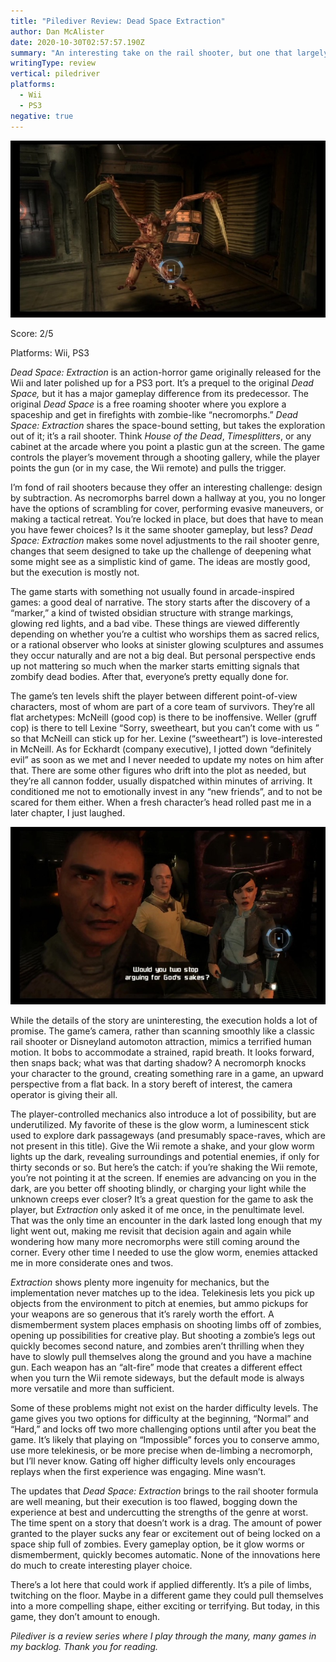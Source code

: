 ```yaml
---
title: "Pilediver Review: Dead Space Extraction"
author: Dan McAlister
date: 2020-10-30T02:57:57.190Z
summary: "An interesting take on the rail shooter, but one that largely doesn’t work. "
writingType: review
vertical: piledriver
platforms: 
  - Wii
  - PS3
negative: true
---
```

![A necromorph facing down the player.](/static/img/f5c66881-d177-4ef8-affe-3986883a57f0.jpeg)


Score: 2/5


Platforms: Wii, PS3

*Dead Space: Extraction* is an action-horror game originally released for the Wii and later polished up for a PS3 port. It’s a prequel to the original *Dead Space,* but it has a major gameplay difference from its predecessor. The original *Dead Space* is a free roaming shooter where  you explore a spaceship and get in firefights with zombie-like “necromorphs.” *Dead Space: Extraction* shares the space-bound setting, but takes the exploration out of it; it’s a rail shooter. Think *House of the Dead*, *Timesplitters*, or any cabinet at the arcade where you point a plastic gun at the screen. The game controls the player’s movement through a shooting gallery, while the player points the gun (or in my case, the Wii remote) and pulls the trigger.

I’m fond of rail shooters because they offer an interesting challenge: design by subtraction. As necromorphs barrel down a hallway at you, you no longer have the options of scrambling for cover, performing evasive maneuvers, or making a tactical retreat. You’re locked in place, but does that have to mean you have fewer choices? Is it the same shooter gameplay, but less? *Dead Space: Extraction* makes some novel adjustments to the rail shooter genre,  changes that seem designed to take up the challenge of deepening what some might see as a simplistic kind of game. The ideas are mostly good, but the execution is mostly not. 

The game starts with something not usually found in arcade-inspired games: a good deal of narrative. The story starts after the discovery of a “marker,” a kind of twisted obsidian structure with strange markings, glowing red lights, and a bad vibe. These things are viewed differently depending on whether you’re a cultist who worships them as sacred relics, or a rational observer who looks at sinister glowing sculptures and assumes they occur naturally and are not a big deal. But personal perspective ends up not mattering so much when the marker starts emitting signals that zombify dead bodies. After that, everyone’s pretty equally done for. 

The game’s ten levels shift the player between different point-of-view characters, most of whom are part of a core team of survivors. They’re all flat archetypes: McNeill (good cop) is there to be inoffensive. Weller (gruff cop) is there to tell Lexine “Sorry, sweetheart, but you can’t come with us ” so that McNeill can stick up for her. Lexine (“sweetheart”) is love-interested in McNeill. As for Eckhardt (company executive), I jotted down “definitely evil” as soon as we met and I never needed to update my notes on him after that. There are some other figures who drift into the plot as needed, but they’re all cannon fodder, usually dispatched within minutes of arriving. It conditioned me not to emotionally invest in any “new friends”, and to not be scared for them either.  When a fresh character’s head rolled past me in a later chapter, I just laughed.  

![Lexine telling the other characters “Would you two stop arguing for God’s sakes?”](/static/img/7d537d74-310d-477d-90b2-a095701f4092.jpeg "They’re not a fun group.")

While the details of the story are uninteresting, the execution holds a lot of promise. The game’s camera, rather than scanning smoothly like a classic rail shooter or Disneyland automoton attraction, mimics a terrified human motion. It bobs to accommodate a strained, rapid breath. It looks forward, then snaps back; what was that darting shadow? A necromorph knocks your character to the ground, creating something rare in a game, an upward perspective from a flat back. In a story bereft of interest, the camera operator is giving their all. 

The player-controlled mechanics also introduce a lot of possibility, but are underutilized. My favorite of these is the glow worm, a luminescent stick used to explore dark passageways (and presumably space-raves, which are not present in this title). Give the Wii remote a shake, and your glow worm lights up the dark, revealing surroundings and potential enemies, if only for thirty seconds or so. But here’s the catch: if you’re shaking the Wii remote, you’re not pointing it at the screen. If enemies are advancing on you in the dark, are you better off shooting blindly, or charging your light while the unknown creeps ever closer? It’s a great question for the game to ask the player, but *Extraction* only asked it of me once, in the penultimate level. That was the only time an encounter in the dark lasted long enough that my light went out, making me revisit that decision again and again while wondering how many more necromorphs were still coming around the corner. Every other time I needed to use the glow worm, enemies attacked me in more considerate ones and twos. 

*Extraction* shows plenty more ingenuity for mechanics, but the implementation never matches up to the idea. Telekinesis lets you pick up objects from the environment to pitch at enemies, but ammo pickups for your weapons are so generous that it’s rarely worth the effort. A dismemberment system places emphasis on shooting limbs off of zombies, opening up possibilities for creative play. But shooting a zombie’s legs out quickly becomes second nature, and zombies aren’t thrilling when they have to slowly pull themselves along the ground and you have a machine gun. Each weapon has an “alt-fire” mode that creates a different effect when you turn the Wii remote sideways, but the default mode is always more versatile and more than sufficient. 

Some of these problems might not exist on the harder difficulty levels. The game gives you two options for difficulty at the beginning, “Normal” and “Hard,” and locks off two more challenging options until after you beat the game. It’s likely that playing on “Impossible” forces you to conserve ammo, use more telekinesis, or be more precise when de-limbing a necromorph, but I’ll never know. Gating off higher difficulty levels only encourages replays when the first experience was engaging. Mine wasn’t.

The updates that *Dead Space: Extraction* brings to the rail shooter formula are well meaning, but their execution is too flawed, bogging down the experience at best and undercutting the strengths of the genre at worst. The time spent on a story that doesn’t work is a drag. The amount of power granted to the player sucks any fear or excitement out of being locked on a space ship full of zombies. Every gameplay option, be it glow worms or dismemberment, quickly becomes automatic. None of the innovations here do much to create interesting player choice. 

There’s a lot here that could work if applied differently. It’s a pile of limbs, twitching on the floor. Maybe in a different game they could pull themselves into a more compelling shape, either exciting or terrifying. But today, in this game, they don’t amount to enough.

*Pilediver is a review series where I play through the many, many games in my backlog. Thank you for reading.*
